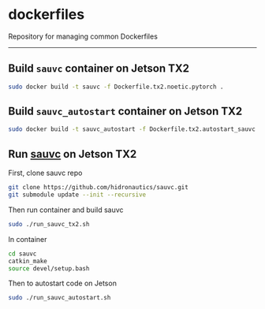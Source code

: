 # dockerfiles
Repository for managing common Dockerfiles

---

## Build `sauvc` container on Jetson TX2

```bash
sudo docker build -t sauvc -f Dockerfile.tx2.noetic.pytorch .
```

## Build `sauvc_autostart` container on Jetson TX2

```bash
sudo docker build -t sauvc_autostart -f Dockerfile.tx2.autostart_sauvc .
```

## Run [sauvc](https://github.com/hidronautics/sauvc) on Jetson TX2
First, clone sauvc repo

```bash
git clone https://github.com/hidronautics/sauvc.git
git submodule update --init --recursive
```

Then run container and build sauvc

```bash
sudo ./run_sauvc_tx2.sh 
```

In container

```bash
cd sauvc
catkin_make 
source devel/setup.bash
```

Then to autostart code on Jetson

```bash
sudo ./run_sauvc_autostart.sh 
```